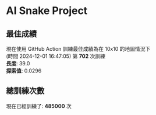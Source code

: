 
# AI Snake Project

## **最佳成績**
現在使用 GitHub Action 訓練最佳成績為在 10x10 的地圖情況下  
(時間 2024-12-01 16:47:05) 第 **702** 次訓練  
**長度**: 39.0  
**探索值**: 0.0296

## 總訓練次數
現在已經訓練了: **485000** 次
